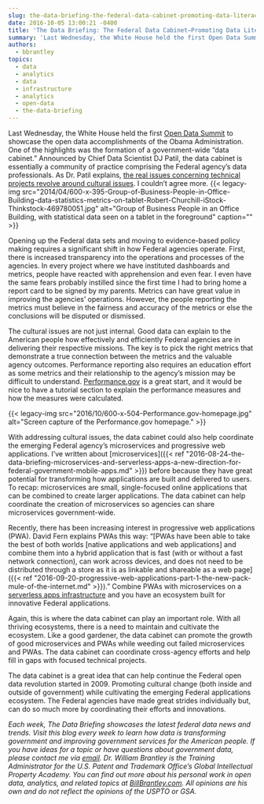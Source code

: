 ```yaml
---
slug: the-data-briefing-the-federal-data-cabinet-promoting-data-literacy-cultural-change-and-the-federal-data-applications-ecosystem
date: 2016-10-05 13:00:21 -0400
title: 'The Data Briefing: The Federal Data Cabinet—Promoting Data Literacy, Cultural Change, and the Federal Data Applications Ecosystem'
summary: 'Last Wednesday, the White House held the first Open Data Summit to showcase the open data accomplishments of the Obama Administration. One of the highlights was the formation of a government-wide &ldquo;data cabinet.&rdquo; Announced by Chief Data Scientist DJ Patil, the data cabinet is essentially a community of practice comprising the Federal agency’s data professionals. As'
authors:
  - bbrantley
topics:
  - data
  - analytics
  - data
  - infrastructure
  - analytics
  - open-data
  - the-data-briefing
---
```


Last Wednesday, the White House held the first [Open Data Summit](http://www.govtech.com/data/White-House-Open-Data-Innovation-Summit-Open-Datas-Full-Potential-Is-Just-Being-Realized.html) to showcase the open data accomplishments of the Obama Administration. One of the highlights was the formation of a government-wide “data cabinet.” Announced by Chief Data Scientist DJ Patil, the data cabinet is essentially a community of practice comprising the Federal agency’s data professionals. As Dr. Patil explains, [the real issues concerning technical projects revolve around cultural issues](http://www.nextgov.com/big-data/2016/09/how-data-cabinet-could-break-down-project-barriers/131925/?oref=ng-HPriver). I couldn’t agree more. {{< legacy-img src="2014/04/600-x-395-Group-of-Business-People-in-Office-Building-data-statistics-metrics-on-tablet-Robert-Churchill-iStock-Thinkstock-469780051.jpg" alt="Group of Business People in an Office Building, with statistical data seen on a tablet in the foreground" caption="" >}} 

Opening up the Federal data sets and moving to evidence-based policy making requires a significant shift in how Federal agencies operate. First, there is increased transparency into the operations and processes of the agencies. In every project where we have instituted dashboards and metrics, people have reacted with apprehension and even fear. I even have the same fears probably instilled since the first time I had to bring home a report card to be signed by my parents. Metrics can have great value in improving the agencies’ operations. However, the people reporting the metrics must believe in the fairness and accuracy of the metrics or else the conclusions will be disputed or dismissed.

The cultural issues are not just internal. Good data can explain to the American people how effectively and efficiently Federal agencies are in delivering their respective missions. The key is to pick the right metrics that demonstrate a true connection between the metrics and the valuable agency outcomes. Performance reporting also requires an education effort as some metrics and their relationship to the agency’s mission may be difficult to understand. [Performance.gov](https://www.performance.gov/) is a great start, and it would be nice to have a tutorial section to explain the performance measures and how the measures were calculated.

{{< legacy-img src="2016/10/600-x-504-Performance.gov-homepage.jpg" alt="Screen capture of the Performance.gov homepage." >}}

With addressing cultural issues, the data cabinet could also help coordinate the emerging Federal agency’s microservices and progressive web applications. I’ve written about [microservices]({{< ref "2016-08-24-the-data-briefing-microservices-and-serverless-apps-a-new-direction-for-federal-government-mobile-apps.md" >}}) before because they have great potential for transforming how applications are built and delivered to users. To recap: microservices are small, single-focused online applications that can be combined to create larger applications. The data cabinet can help coordinate the creation of microservices so agencies can share microservices government-wide.

Recently, there has been increasing interest in progressive web applications (PWA). David Fern explains PWAs this way: “[PWAs have been able to take the best of both worlds [native applications and web applications] and combine them into a hybrid application that is fast (with or without a fast network connection), can work across devices, and does not need to be distributed through a store as it is as linkable and shareable as a web page]({{< ref "2016-09-20-progressive-web-applications-part-1-the-new-pack-mule-of-the-internet.md" >}}).” Combine PWAs with microservices on a [serverless apps infrastructure](https://www.iron.io/what-is-serverless-computing/) and you have an ecosystem built for innovative Federal applications.

Again, this is where the data cabinet can play an important role. With all thriving ecosystems, there is a need to maintain and cultivate the ecosystem. Like a good gardener, the data cabinet can promote the growth of good microservices and PWAs while weeding out failed microservices and PWAs. The data cabinet can coordinate cross-agency efforts and help fill in gaps with focused technical projects.

The data cabinet is a great idea that can help continue the Federal open data revolution started in 2009. Promoting cultural change (both inside and outside of government) while cultivating the emerging Federal applications ecosystem. The Federal agencies have made great strides individually but, can do so much more by coordinating their efforts and innovations.

_Each week, The Data Briefing showcases the latest federal data news and trends. Visit this blog every week to learn how data is transforming government and improving government services for the American people. If you have ideas for a topic or have questions about government data, please contact me via [email](mailto:bill@billbrantley.com)._
_Dr. William Brantley is the Training Administrator for the U.S. Patent and Trademark Office’s Global Intellectual Property Academy. You can find out more about his personal work in open data, analytics, and related topics at [BillBrantley.com](http://billbrantley.com). All opinions are his own and do not reflect the opinions of the USPTO or GSA._